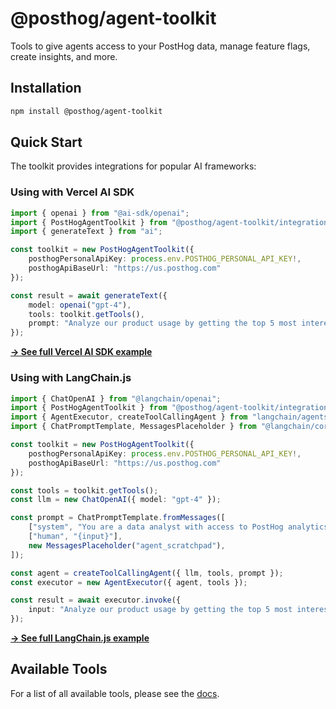 # @posthog/agent-toolkit

Tools to give agents access to your PostHog data, manage feature flags, create insights, and more.

## Installation

```bash
npm install @posthog/agent-toolkit
```

## Quick Start

The toolkit provides integrations for popular AI frameworks:

### Using with Vercel AI SDK

```typescript
import { openai } from "@ai-sdk/openai";
import { PostHogAgentToolkit } from "@posthog/agent-toolkit/integrations/ai-sdk";
import { generateText } from "ai";

const toolkit = new PostHogAgentToolkit({
    posthogPersonalApiKey: process.env.POSTHOG_PERSONAL_API_KEY!,
    posthogApiBaseUrl: "https://us.posthog.com"
});

const result = await generateText({
    model: openai("gpt-4"),
    tools: toolkit.getTools(),
    prompt: "Analyze our product usage by getting the top 5 most interesting insights and summarising the data from them."
});
```

**[→ See full Vercel AI SDK example](../../examples/ai-sdk/)**

### Using with LangChain.js

```typescript
import { ChatOpenAI } from "@langchain/openai";
import { PostHogAgentToolkit } from "@posthog/agent-toolkit/integrations/langchain";
import { AgentExecutor, createToolCallingAgent } from "langchain/agents";
import { ChatPromptTemplate, MessagesPlaceholder } from "@langchain/core/prompts";

const toolkit = new PostHogAgentToolkit({
    posthogPersonalApiKey: process.env.POSTHOG_PERSONAL_API_KEY!,
    posthogApiBaseUrl: "https://us.posthog.com"
});

const tools = toolkit.getTools();
const llm = new ChatOpenAI({ model: "gpt-4" });

const prompt = ChatPromptTemplate.fromMessages([
    ["system", "You are a data analyst with access to PostHog analytics"],
    ["human", "{input}"],
    new MessagesPlaceholder("agent_scratchpad"),
]);

const agent = createToolCallingAgent({ llm, tools, prompt });
const executor = new AgentExecutor({ agent, tools });

const result = await executor.invoke({
    input: "Analyze our product usage by getting the top 5 most interesting insights and summarising the data from them."
});
```

**[→ See full LangChain.js example](../../examples/langchain-js/)**

## Available Tools

For a list of all available tools, please see the [docs](https://posthog.com/docs/model-context-protocol).